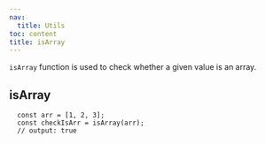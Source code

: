 ```yaml
---
nav:
  title: Utils
toc: content
title: isArray
---
```



 `isArray` function is used to check whether a given value is an array.

## isArray

```tsx | pure
  const arr = [1, 2, 3];
  const checkIsArr = isArray(arr);
  // output: true
